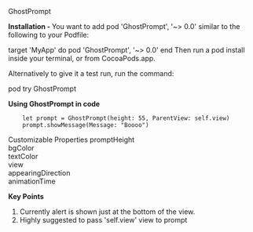 GhostPrompt

<b> Installation - </b>
You want to add pod 'GhostPrompt', '~> 0.0' similar to the following to your Podfile:

target 'MyApp' do
  pod 'GhostPrompt', '~> 0.0'
end
Then run a pod install inside your terminal, or from CocoaPods.app.

Alternatively to give it a test run, run the command:

pod try GhostPrompt

<b> Using GhostPrompt in code </b>

        let prompt = GhostPrompt(height: 55, ParentView: self.view)
        prompt.showMessage(Message: "Boooo")

Customizable Properties
     promptHeight <br>
     bgColor  <br>
     textColor <br>
     view  <br>
     appearingDirection <br> 
      animationTime <br>

<b> Key Points </b>
 1. Currently alert is shown just at the bottom of the view. <br>
 2. Highly suggested to pass 'self.view' view to prompt
